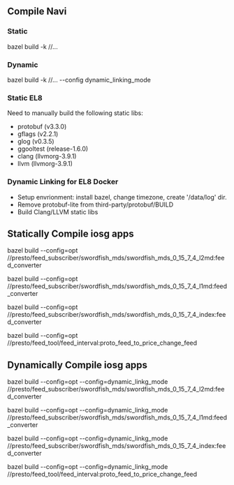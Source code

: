 ## Compile Navi
### Static
bazel build -k //...
### Dynamic 
bazel build -k //... --config dynamic\_linking\_mode
### Static EL8
Need to manually build the following static libs:
* protobuf (v3.3.0)
* gflags (v2.2.1)
* glog (v0.3.5)
* ggooltest (release-1.6.0)
* clang (llvmorg-3.9.1)
* llvm (llvmorg-3.9.1)
### Dynamic Linking for EL8 Docker
* Setup envrionment: install bazel, change timezone, create '/data/log' dir.
* Remove protobuf-lite from third\-party/protobuf/BUILD
* Build Clang/LLVM static libs

## Statically Compile iosg apps
bazel build --config=opt //presto/feed\_subscriber/swordfish\_mds/swordfish\_mds_0\_15\_7\_4\_l2md:feed\_converter


bazel build --config=opt //presto/feed\_subscriber/swordfish\_mds/swordfish\_mds_0\_15\_7\_4\_l1md:feed\_converter


bazel build --config=opt //presto/feed\_subscriber/swordfish\_mds/swordfish\_mds_0\_15\_7\_4\_index:feed\_converter


bazel build --config=opt //presto/feed\_tool/feed\_interval:proto\_feed\_to\_price\_change\_feed

## Dynamically Compile iosg apps
bazel build --config=opt --config=dynamic\_linkg\_mode //presto/feed\_subscriber/swordfish\_mds/swordfish\_mds_0\_15\_7\_4\_l2md:feed\_converter


bazel build --config=opt --config=dynamic\_linkg\_mode //presto/feed\_subscriber/swordfish\_mds/swordfish\_mds_0\_15\_7\_4\_l1md:feed\_converter


bazel build --config=opt --config=dynamic\_linkg\_mode //presto/feed\_subscriber/swordfish\_mds/swordfish\_mds_0\_15\_7\_4\_index:feed\_converter


bazel build --config=opt --config=dynamic\_linkg\_mode //presto/feed\_tool/feed\_interval:proto\_feed\_to\_price\_change\_feed


